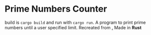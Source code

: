 # Prime Numbers Counter

build is `cargo build` and run with `cargo run`.
A program to print prime numbers until a user specified limit.
Recreated from [.](https://github.com/MagmaCubes1133/PrimePrint)
Made in **Rust**


